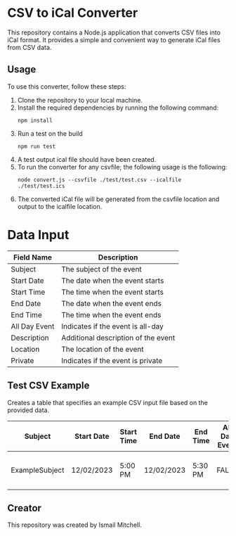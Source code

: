 # CSV to iCal Converter

This repository contains a Node.js application that converts CSV files into iCal format. It provides a simple and convenient way to generate iCal files from CSV data.

## Usage

To use this converter, follow these steps:

1. Clone the repository to your local machine.
1. Install the required dependencies by running the following command:
    ```
    npm install
    ```
1. Run a test on the build
    ```
    npm run test
    ```
1. A test output ical file should have been created.
1. To run the converter for any csvfile; the following usage is the following:
    ```
    node convert.js --csvfile ./test/test.csv --icalfile ./test/test.ics
    ```
1. The converted iCal file will be generated from the csvfile location and output to the icalfile location.

# Data Input

| Field Name     | Description                           |
|----------------|---------------------------------------|
| Subject        | The subject of the event               |
| Start Date     | The date when the event starts         |
| Start Time     | The time when the event starts         |
| End Date       | The date when the event ends           |
| End Time       | The time when the event ends           |
| All Day Event  | Indicates if the event is all-day      |
| Description    | Additional description of the event    |
| Location       | The location of the event              |
| Private        | Indicates if the event is private      |

## Test CSV Example
Creates a table that specifies an example CSV input file based on the provided data.

| Subject         | Start Date | Start Time | End Date   | End Time   | All Day Event | Description                    | Location                  | Private |
|-----------------|------------|------------|------------|------------|---------------|--------------------------------|----------------------------|---------|
| ExampleSubject  | 12/02/2023 | 5:00 PM    | 12/02/2023 | 5:30 PM    | FALSE         | This is my first ical conversion | North Hollywood Regal Cinemas | TRUE    |

## Creator

This repository was created by Ismail Mitchell.


